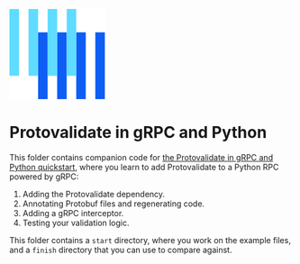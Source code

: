 ![The Buf logo](https://raw.githubusercontent.com/bufbuild/protovalidate/main/.github/buf-logo.svg)

# Protovalidate in gRPC and Python

This folder contains companion code for [the Protovalidate in gRPC and Python quickstart][documentation], where you learn to add Protovalidate to a Python RPC powered by gRPC:

1. Adding the Protovalidate dependency.
2. Annotating Protobuf files and regenerating code.
3. Adding a gRPC interceptor.
4. Testing your validation logic.

This folder contains a `start` directory, where you work on the example files, and a `finish` directory that you can use to compare against.

[documentation]: https://buf.build/docs/protovalidate/quickstart/grpc-python/
